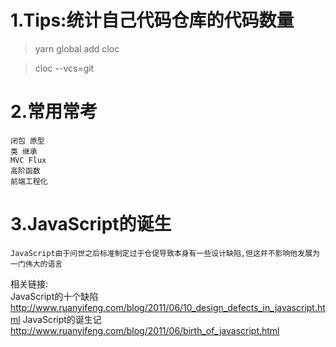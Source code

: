 # 1.Tips:统计自己代码仓库的代码数量
>yarn global add cloc

>cloc --vcs=git 

# 2.常用常考
    闭包 原型
    类 继承
    MVC Flux
    高阶函数
    前端工程化

# 3.JavaScript的诞生

    JavaScript由于问世之后标准制定过于仓促导致本身有一些设计缺陷,但这并不影响他发展为一门伟大的语言

相关链接:</br>
JavaScript的十个缺陷 <http://www.ruanyifeng.com/blog/2011/06/10_design_defects_in_javascript.html>
JavaScript的诞生记
<http://www.ruanyifeng.com/blog/2011/06/birth_of_javascript.html>

